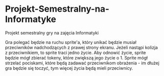 # Projekt-Semestralny-na-Informatyke
Projekt semestralny gry na zajęcia Informatyki

Gra polegać będzie na ruchu sprite'a, który unikać będzie musiał przeciwników nadchodzących z prawej strony ekranu. 
Jeżeli nastąpi kolizja z przeciwnikiem, to sprite traci jedno życie. 
Aby odnowić życie, sprite będzie mógł zbierać tokeny, które zwiększą jego życie o 1. 
Sprite mógł strzelać pociskami, które będą zadawać przeciwnikom obrażenia - im dłużej gra będzie się toczyć, tym więcej życia będą mieli przeciwnicy.
